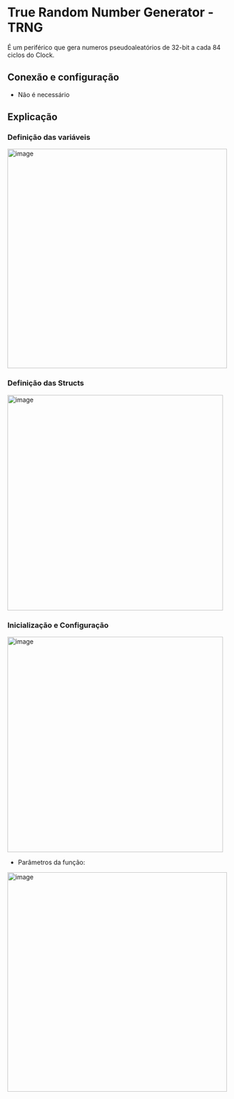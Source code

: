 # True Random Number Generator - TRNG

É um periférico que gera numeros pseudoaleatórios de 32-bit a cada 84 ciclos do Clock.

## Conexão e configuração

- Não é necessário

## Explicação


### Definição das variáveis

<img width="492" alt="image" src="https://user-images.githubusercontent.com/62663074/171494708-27023acf-affa-47ec-84de-287801463986.png">

### Definição das Structs

<img width="483" alt="image" src="https://user-images.githubusercontent.com/62663074/171494830-f9bb7b31-efa1-4838-bd34-c893356d5b8e.png">

### Inicialização e Configuração

<img width="483" alt="image" src="https://user-images.githubusercontent.com/62663074/171494937-db952b1a-177b-4e4d-9564-cb6f0793e175.png">

- Parâmetros da função:
<img width="492" alt="image" src="https://user-images.githubusercontent.com/62663074/171495052-62e131bb-5075-4fac-a787-8f53c8cc8d54.png">
